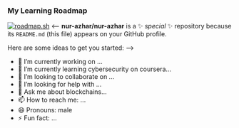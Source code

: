 ### My Learning Roadmap
[![roadmap.sh](https://api.roadmap.sh/v1-badge/tall/643c13e9e2725773748f1de7?variant=dark)](https://roadmap.sh)
<--
**nur-azhar/nur-azhar** is a ✨ _special_ ✨ repository because its `README.md` (this file) appears on your GitHub profile.

Here are some ideas to get you started:
-->
- 🔭 I’m currently working on ...
- 🌱 I’m currently learning cybersecurity on coursera...
- 👯 I’m looking to collaborate on ...
- 🤔 I’m looking for help with ...
- 💬 Ask me about blockchains...
- 📫 How to reach me: ...
- 😄 Pronouns: male
- ⚡ Fun fact: ...

